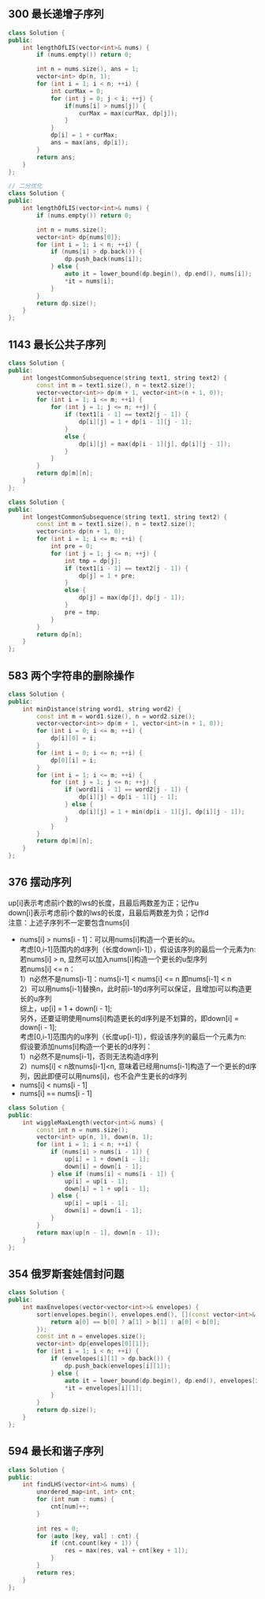 ## 300 最长递增子序列
```cpp
class Solution {
public:
    int lengthOfLIS(vector<int>& nums) {
        if (nums.empty()) return 0;

        int n = nums.size(), ans = 1;
        vector<int> dp(n, 1);
        for (int i = 1; i < n; ++i) {
            int curMax = 0;
            for (int j = 0; j < i; ++j) {
                if(nums[i] > nums[j]) {
                    curMax = max(curMax, dp[j]);
                }
            }
            dp[i] = 1 + curMax;
            ans = max(ans, dp[i]);
        }
        return ans;
    }
};

// 二分优化
class Solution {
public:
    int lengthOfLIS(vector<int>& nums) {
        if (nums.empty()) return 0;

        int n = nums.size();
        vector<int> dp{nums[0]};
        for (int i = 1; i < n; ++i) {
            if (nums[i] > dp.back()) {
                dp.push_back(nums[i]);
            } else {
                auto it = lower_bound(dp.begin(), dp.end(), nums[i]);
                *it = nums[i];
            }
        }
        return dp.size();
    }
};
```

## 1143 最长公共子序列
```cpp
class Solution {
public:
    int longestCommonSubsequence(string text1, string text2) {
        const int m = text1.size(), n = text2.size();
        vector<vector<int>> dp(m + 1, vector<int>(n + 1, 0));
        for (int i = 1; i <= m; ++i) {
            for (int j = 1; j <= n; ++j) {
                if (text1[i - 1] == text2[j - 1]) {
                    dp[i][j] = 1 + dp[i - 1][j - 1];
                }
                else {
                    dp[i][j] = max(dp[i - 1][j], dp[i][j - 1]);
                }
            }
        }
        return dp[m][n];
    }
};

class Solution {
public:
    int longestCommonSubsequence(string text1, string text2) {
        const int m = text1.size(), n = text2.size();
        vector<int> dp(n + 1, 0);
        for (int i = 1; i <= m; ++i) {
            int pre = 0;
            for (int j = 1; j <= n; ++j) {
                int tmp = dp[j];
                if (text1[i - 1] == text2[j - 1]) {
                    dp[j] = 1 + pre;
                }
                else {
                    dp[j] = max(dp[j], dp[j - 1]);
                }
                pre = tmp;
            }
        }
        return dp[n];
    }
};
```

## 583 两个字符串的删除操作
```cpp
class Solution {
public:
    int minDistance(string word1, string word2) {
        const int m = word1.size(), n = word2.size();
        vector<vector<int>> dp(m + 1, vector<int>(n + 1, 0));
        for (int i = 0; i <= m; ++i) {
            dp[i][0] = i;
        }
        for (int i = 0; i <= n; ++i) {
            dp[0][i] = i;
        }
        for (int i = 1; i <= m; ++i) {
            for (int j = 1; j <= n; ++j) {
                if (word1[i - 1] == word2[j - 1]) {
                    dp[i][j] = dp[i - 1][j - 1];
                } else {
                    dp[i][j] = 1 + min(dp[i - 1][j], dp[i][j - 1]);
                }
            }
        }
        return dp[m][n];
    }
};
```

## 376 摆动序列
up[i]表示考虑前i个数的lws的长度，且最后两数差为正；记作u  
down[i]表示考虑前i个数的lws的长度，且最后两数差为负；记作d  
注意：上述子序列不一定要包含nums[i]  
 - nums[i] > nums[i - 1]：可以用nums[i]构造一个更长的u。  
   考虑[0,i-1]范围内的d序列（长度down[i-1]），假设该序列的最后一个元素为n:  
   若nums[i] > n, 显然可以加入nums[i]构造一个更长的u型序列  
   若nums[i] <= n：  
     1）n必然不是nums[i-1]：nums[i-1] < nums[i] <= n 即nums[i-1] < n  
	 2）可以用nums[i-1]替换n，此时前i-1的d序列可以保证，且增加i可以构造更长的u序列  
   综上，up[i] = 1 + down[i - 1];  
   另外，还要证明使用nums[i]构造更长的d序列是不划算的，即down[i] = down[i - 1];  
   考虑[0,i-1]范围内的u序列（长度up[i-1]），假设该序列的最后一个元素为n:  
   假设要添加nums[i]构造一个更长的d序列：  
   1）n必然不是nums[i-1]，否则无法构造d序列  
   2）nums[i] < n故nums[i-1]<n, 意味着已经用nums[i-1]构造了一个更长的d序列，因此即便可以用nums[i]，也不会产生更长的d序列
 - nums[i] < nums[i - 1]
 - nums[i] == nums[i - 1]
```cpp
class Solution {
public:
    int wiggleMaxLength(vector<int>& nums) {
        const int n = nums.size();
        vector<int> up(n, 1), down(n, 1);
        for (int i = 1; i < n; ++i) {
            if (nums[i] > nums[i - 1]) {
                up[i] = 1 + down[i - 1];
                down[i] = down[i - 1];
            } else if (nums[i] < nums[i - 1]) {
                up[i] = up[i - 1];
                down[i] = 1 + up[i - 1];
            } else {
                up[i] = up[i - 1];
                down[i] = down[i - 1];
            }
        }
        return max(up[n - 1], down[n - 1]);
    }
};
```

## 354 俄罗斯套娃信封问题
```cpp
class Solution {
public:
    int maxEnvelopes(vector<vector<int>>& envelopes) {
        sort(envelopes.begin(), envelopes.end(), [](const vector<int>& a, const vector<int>& b) {
            return a[0] == b[0] ? a[1] > b[1] : a[0] < b[0];
        });
        const int n = envelopes.size();
        vector<int> dp{envelopes[0][1]};
        for (int i = 1; i < n; ++i) {
            if (envelopes[i][1] > dp.back()) {
                dp.push_back(envelopes[i][1]);
            } else {
                auto it = lower_bound(dp.begin(), dp.end(), envelopes[i][1]);
                *it = envelopes[i][1];
            }
        }
        return dp.size();
    }
};
```

## 594 最长和谐子序列
```cpp
class Solution {
public:
    int findLHS(vector<int>& nums) {
        unordered_map<int, int> cnt;
        for (int num : nums) {
            cnt[num]++;
        }
        
        int res = 0;
        for (auto [key, val] : cnt) {
            if (cnt.count(key + 1)) {
                res = max(res, val + cnt[key + 1]);
            }
        }
        return res;
    }
};
```
